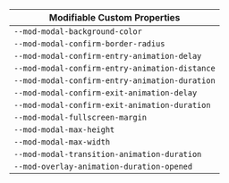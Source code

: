 | Modifiable Custom Properties                   |
| ---------------------------------------------- |
| `--mod-modal-background-color`                 |
| `--mod-modal-confirm-border-radius`            |
| `--mod-modal-confirm-entry-animation-delay`    |
| `--mod-modal-confirm-entry-animation-distance` |
| `--mod-modal-confirm-entry-animation-duration` |
| `--mod-modal-confirm-exit-animation-delay`     |
| `--mod-modal-confirm-exit-animation-duration`  |
| `--mod-modal-fullscreen-margin`                |
| `--mod-modal-max-height`                       |
| `--mod-modal-max-width`                        |
| `--mod-modal-transition-animation-duration`    |
| `--mod-overlay-animation-duration-opened`      |
